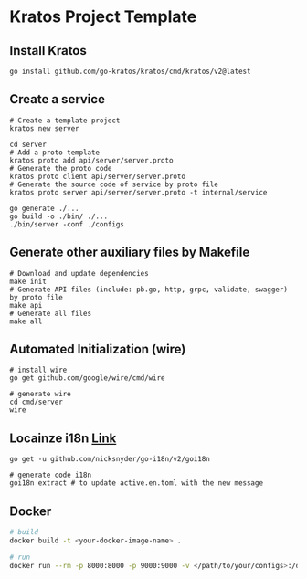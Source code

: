 # Kratos Project Template

## Install Kratos

```shell
go install github.com/go-kratos/kratos/cmd/kratos/v2@latest
```

## Create a service

```shell
# Create a template project
kratos new server

cd server
# Add a proto template
kratos proto add api/server/server.proto
# Generate the proto code
kratos proto client api/server/server.proto
# Generate the source code of service by proto file
kratos proto server api/server/server.proto -t internal/service

go generate ./...
go build -o ./bin/ ./...
./bin/server -conf ./configs
```

## Generate other auxiliary files by Makefile

```shell
# Download and update dependencies
make init
# Generate API files (include: pb.go, http, grpc, validate, swagger) by proto file
make api
# Generate all files
make all
```

## Automated Initialization (wire)

```shell
# install wire
go get github.com/google/wire/cmd/wire

# generate wire
cd cmd/server
wire
```

## Locainze i18n [Link](https://github.com/nicksnyder/go-i18n/blob/main/.github/README.zh-Hans.md)

```shell
go get -u github.com/nicksnyder/go-i18n/v2/goi18n 

# generate code i18n
goi18n extract # to update active.en.toml with the new message

```

## Docker

```bash
# build
docker build -t <your-docker-image-name> .

# run
docker run --rm -p 8000:8000 -p 9000:9000 -v </path/to/your/configs>:/data/conf <your-docker-image-name>
```
